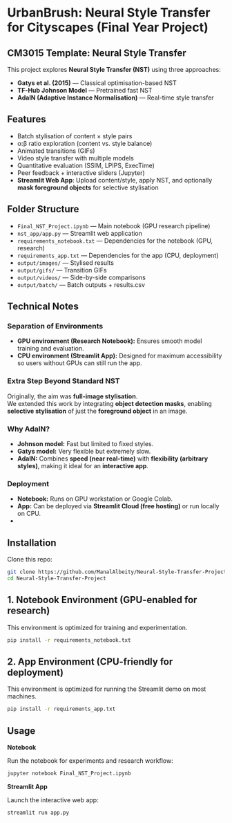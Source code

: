 # UrbanBrush: Neural Style Transfer for Cityscapes (Final Year Project)
## CM3015 Template: Neural Style Transfer

This project explores **Neural Style Transfer (NST)** using three approaches:
- **Gatys et al. (2015)** — Classical optimisation-based NST
- **TF-Hub Johnson Model** — Pretrained fast NST
- **AdaIN (Adaptive Instance Normalisation)** — Real-time style transfer


## Features
- Batch stylisation of content × style pairs  
- α:β ratio exploration (content vs. style balance)  
- Animated transitions (GIFs)  
- Video style transfer with multiple models  
- Quantitative evaluation (SSIM, LPIPS, ExecTime)  
- Peer feedback + interactive sliders (Jupyter)  
- **Streamlit Web App**: Upload content/style, apply NST, and optionally **mask foreground objects** for selective stylisation  


## Folder Structure
- `Final_NST_Project.ipynb` — Main notebook (GPU research pipeline)    
- `nst_app/app.py` — Streamlit web application  
- `requirements_notebook.txt` — Dependencies for the notebook (GPU, research)  
- `requirements_app.txt` — Dependencies for the app (CPU, deployment)  
- `output/images/` — Stylised results  
- `output/gifs/` — Transition GIFs  
- `output/videos/` — Side-by-side comparisons  
- `output/batch/` — Batch outputs + results.csv


 ## Technical Notes

 ### Separation of Environments
- **GPU environment (Research Notebook):** Ensures smooth model training and evaluation.  
- **CPU environment (Streamlit App):** Designed for maximum accessibility so users without GPUs can still run the app.

### Extra Step Beyond Standard NST
Originally, the aim was **full-image stylisation**.  
We extended this work by integrating **object detection masks**, enabling **selective stylisation** of just the **foreground object** in an image.

### Why AdaIN?
- **Johnson model:** Fast but limited to fixed styles.  
- **Gatys model:** Very flexible but extremely slow.  
- **AdaIN:** Combines **speed (near real-time)** with **flexibility (arbitrary styles)**, making it ideal for an **interactive app**.

### Deployment
- **Notebook:** Runs on GPU workstation or Google Colab.  
- **App:** Can be deployed via **Streamlit Cloud (free hosting)** or run locally on CPU.
- 

## Installation

Clone this repo:
```bash
git clone https://github.com/ManalAlbeity/Neural-Style-Transfer-Project.git
cd Neural-Style-Transfer-Project
```

## 1. Notebook Environment (GPU-enabled for research)

This environment is optimized for training and experimentation.
```bash
pip install -r requirements_notebook.txt
```

## 2. App Environment (CPU-friendly for deployment)

This environment is optimized for running the Streamlit demo on most machines.
```bash
pip install -r requirements_app.txt
```

## Usage

**Notebook**

Run the notebook for experiments and research workflow:
```bash
jupyter notebook Final_NST_Project.ipynb
```

**Streamlit App**

Launch the interactive web app:
```bash
streamlit run app.py
```

